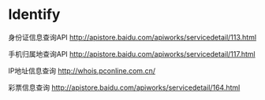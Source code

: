 # Identify

身份证信息查询API
http://apistore.baidu.com/apiworks/servicedetail/113.html

手机归属地查询API
http://apistore.baidu.com/apiworks/servicedetail/117.html

IP地址信息查询
http://whois.pconline.com.cn/

彩票信息查询
http://apistore.baidu.com/apiworks/servicedetail/164.html
